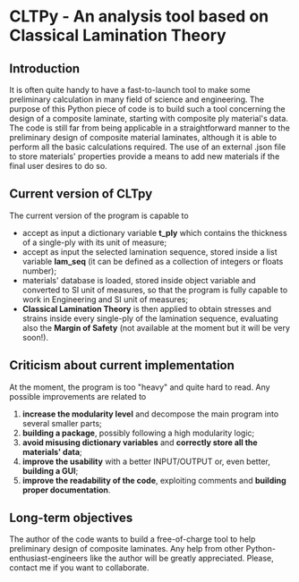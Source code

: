 # CLTPy - An analysis tool based on Classical Lamination Theory
## Introduction
It is often quite handy to have a fast-to-launch tool to make some preliminary calculation in many field of science and engineering. The purpose of this Python piece of code is to build such a tool concerning the design of a composite laminate, starting with composite ply material's data. The code is still far from being applicable in a straightforward manner to the preliminary design of composite material laminates, although it is able to perform all the basic calculations required. The use of an external .json file to store materials' properties provide a means to add new materials if the final user desires to do so.
## Current version of CLTpy
The current version of the program is capable to 
* accept as input a dictionary variable **t_ply** which contains the thickness of a single-ply with its unit of measure;
* accept as input the selected lamination sequence, stored inside a list variable **lam_seq** (it can be defined as a collection of integers or floats number);
* materials' database is loaded, stored inside object variable and converted to SI unit of measures, so that the program is fully capable to work in Engineering and SI unit of measures;
* **Classical Lamination Theory** is then applied to obtain stresses and strains inside every single-ply of the lamination sequence, evaluating also the **Margin of Safety** (not available at the moment but it will be very soon!).
## Criticism about current implementation 
At the moment, the program is too "heavy" and quite hard to read. Any possible improvements are related to
1. **increase the modularity level** and decompose the main program into several smaller parts;
2.  **building a package**, possibly following a high modularity logic; 
3.  **avoid misusing dictionary variables** and **correctly store all the materials' data**; 
4.  **improve the usability** with a better INPUT/OUTPUT or, even better, **building a GUI**; 
5.  **improve the readability of the code**, exploiting comments and **building proper documentation**.
## Long-term objectives 
The author of the code wants to build a free-of-charge tool to help preliminary design of composite laminates. Any help from other Python-enthusiast-engineers like the author will be greatly appreciated. Please, contact me if you want to collaborate.
